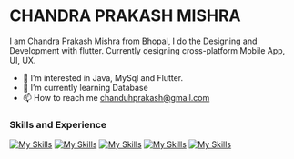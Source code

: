 # CHANDRA PRAKASH MISHRA
I am Chandra Prakash Mishra from Bhopal, I do the Designing and Development with flutter. Currently designing cross-platform Mobile App, UI, UX.
<!-- now i am moving toward working with the backend which is giving me a lot of enthusiasm to implement and paly around with the database. --->

<!--- 👋 Hi, I’m @akaChandu --->
- 👀 I’m interested in Java, MySql and Flutter.
- 🌱 I’m currently learning Database
- 📫 How to reach me chanduhprakash@gmail.com
<!-- 💞️ I’m looking to collaborate on ... --->

### Skills and Experience
[![My Skills](https://skillicons.dev/icons?i=java)](https://www.oracle.com/java/)
[![My Skills](https://skillicons.dev/icons?i=flutter)](https://flutter.dev)
[![My Skills](https://skillicons.dev/icons?i=mysql)](https://www.mysql.com/)
[![My Skills](https://skillicons.dev/icons?i=firebase)](https://firebase.google.com/)
[![My Skills](https://skillicons.dev/icons?i=vscode)](https://code.visualstudio.com/)
<!-- [![My Skills](https://skillicons.dev/icons?i=dynamodb)](https://www.mysql.com/) -->
        
        
<!-- ![GitHub stats](https://github-readme-stats.vercel.app/api?username=akaChandu&show_icons=true) -->


<!---
akaChandu/akaChandu is a ✨ special ✨ repository because its `README.md` (this file) appears on your GitHub profile.
You can click the Preview link to take a look at your changes.
--->
